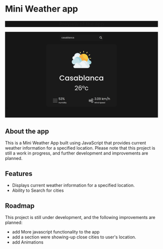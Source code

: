# Mini Weather app

<h3 style="text-align:center; background-color: #161616; width: auto;">Preview of the app</h3>

![preview](./pre-weather.png)

## About the app

This is a Mini Weather App built using JavaScript that provides current weather information for a specified location. Please note that this project is still a work in progress, and further development and improvements are planned.

## Features

- Displays current weather information for a specified location.
- Ability to Search for cities

## Roadmap

This project is still under development, and the following improvements are planned:

- add More javascript functionality to the app
- add a section were showing-up close cities to user's location.
- add Animations
